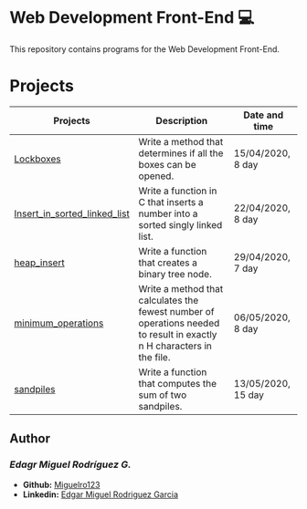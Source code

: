  # Web Development Front-End :computer:

  This repository contains programs for the Web Development Front-End.

  # Projects
  Projects | Description | Date and time
  ----------- | ----------- | -----------
  [Lockboxes](./0x00-lockboxes) | Write a method that determines if all the boxes can be opened. | 15/04/2020, 8 day
  [Insert_in_sorted_linked_list](./0x01-insert_in_sorted_linked_list) | Write a function in C that inserts a number into a sorted singly linked list. | 22/04/2020, 8 day
  [heap_insert](./0x02-heap_insert) | Write a function that creates a binary tree node. | 29/04/2020, 7 day
  [minimum_operations](./0x03-minimum_operations) | Write a method that calculates the fewest number of operations needed to result in exactly n H characters in the file. | 06/05/2020, 8 day
  [sandpiles](./0x04-sandpiles) | Write a function that computes the sum of two sandpiles. | 13/05/2020, 15 day


## Author
### _Edagr Miguel Rodríguez G._

- **Github:** [Miguelro123](https://github.com/Miguelro123) 
- **Linkedin:** [Edgar Miguel Rodriguez Garcia](https://www.linkedin.com/in/edgar-miguel-rodriguez-garcia-20a5281a2/)
